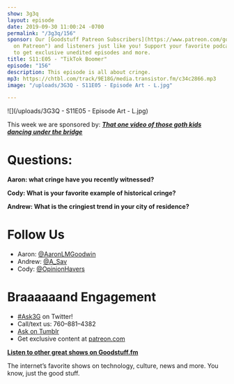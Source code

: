 ```yaml
---
show: 3g3q
layout: episode
date: 2019-09-30 11:00:24 -0700
permalink: "/3g3q/156"
sponsor: Our [Goodstuff Patreon Subscribers](https://www.patreon.com/goodstuff "Goodstuff
  on Patreon") and listeners just like you! Support your favorite podcasts directly
  to get exclusive unedited episodes and more.
title: S11:E05 - "TikTok Boomer"
episode: "156"
description: This episode is all about cringe.
mp3: https://chtbl.com/track/9E18G/media.transistor.fm/c34c2866.mp3
image: "/uploads/3G3Q - S11E05 - Episode Art - L.jpg"

---
```

![](/uploads/3G3Q - S11E05 - Episode Art - L.jpg)

This week we are sponsored by: [**_That one video of those goth kids dancing under the bridge_**](https://www.youtube.com/watch?v=gPbVRpRgHso)

# Questions:

**Aaron: what cringe have you recently witnessed?**

**Cody: What is your favorite example of historical cringe?**

**Andrew: What is the cringiest trend in your city of residence?**

# Follow Us

* Aaron: [@AaronLMGoodwin](http://twitter.com/aaronlmgoodwin)
* Andrew: [@A_Sav](http://twitter.com/a_sav)
* Cody: [@OpinionHavers](https://twitter.com/opinionhavers)

# Braaaaaand Engagement

* [#Ask3G](http://twitter.com/) on Twitter!
* Call/text us: 760–881–4382
* [Ask on Tumblr](http://3g3q.co/ask)
* Get exclusive content at [patreon.com](http://www.patreon.com/3g3q)

[**Listen to other great shows on Goodstuff.fm**](http://goodstuff.fm/)

The internet’s favorite shows on technology, culture, news and more. You know, just the good stuff.